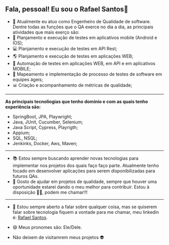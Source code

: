 ## Fala, pessoal! Eu sou o Rafael Santos👋

- 🔭 Atualmente eu atuo como Engenheiro de Qualidade de software. Dentre todas as funções que o QA exerce no dia a dia, as principais atividades que mais exerço são:
- 📱 Planjamento e execução de testes em aplicativos mobile (Android e IOS);
- 💻 Planjamento e execução de testes em API Rest;
- 🌎 Planjamento e execução de testes em aplicações WEB;
- 🤖 Automação de testes em aplicações WEB, em API e em aplicativos MOBILE;
- 📑 Mapeamento e implementação de processo de testes de software em equipes ágeis;
- 📊 Criação e acompanhamento de métricas de qualidade;
<hr/>

<strong>As principais tecnoliogias que tenho domínio e com as quais tenho experiência são:</strong>

- SpringBoot, JPA, Playwright;
- Java, JUnit, Cucumber, Selenium;
- Java Script, Cypress, Playrigth;
- Appium;
- SQL, NSQL;
- Jenkinks, Docker, Aws, Maven;

  
<hr/>

- 📚 Estou sempre buscando aprender novas tecnologias para implementar nos projetos dos quais faço faço parte. Atualmente tenho focado em desenvolver aplicações para serem disponibilizadas para futuros QAs.
- 👾 Gosto de ajudar em projetos de qualidade, sempre que houver uma oportunidade estarei dando o meu melhor para contribuir. Estou à disposição 🧔‍♂️, podem me chamar!!! 
 <hr/>
 
- 💬 Estou sempre aberto a falar sobre qualquer coisa, mas se quiserem falar sobre tecnologia fiquem a vontade para me chamar, meu linkedin é: <a href="https://www.linkedin.com/in/rafael-santos-47a000298/"> Rafael Santos</a>.

- 😄 Meus pronomes são: Ele/Dele.
  
- Não deixem de visitamrem meus projetos 👽
